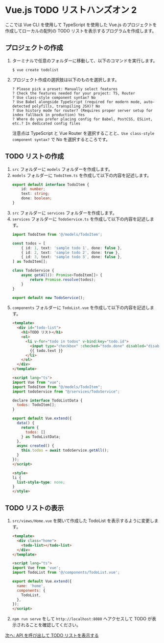 # Vue.js TODO リストハンズオン 2

ここでは Vue CLI を使用して TypeScript を使用した Vue.js のプロジェクトを作成してローカルの配列の TODO リストを表示するプログラムを作成します。

## プロジェクトの作成

1. ターミナルで任意のフォルダーに移動して、以下のコマンドを実行します。
   ```
   $ vue create todolist
   ```
1. プロジェクト作成の選択肢は以下のものを選択します。
   ```
   ? Please pick a preset: Manually select features
   ? Check the features needed for your project: TS, Router
   ? Use class-style component syntax? No
   ? Use Babel alongside TypeScript (required for modern mode, auto-detected polyfills, transpiling JSX)? No
   ? Use history mode for router? (Requires proper server setup for index fallback in production) Yes
   ? Where do you prefer placing config for Babel, PostCSS, ESLint, etc.? In dedicated config files
   ```
   注意点は TypeScript と Vue Router を選択することと、`Use class-style component syntax?` で No を選択するところです。

## TODO リストの作成

1. `src` フォルダーに `models` フォルダーを作成します。
1. `models` フォルダーに `TodoItem.ts` を作成して以下の内容を記述します。
   ```typescript
   export default interface TodoItem {
       id: number;
       text: string;
       done: boolean;
   }
   ```
1. `src` フォルダーに `services` フォルダーを作成します。
1. `services` フォルダーに `TodoService.ts` を作成して以下の内容を記述します。
   ```typescript
   import TodoItem from '@/models/TodoItem';
   
   const todos = [
       { id: 1, text: 'sample todo 1', done: false },
       { id: 2, text: 'sample todo 2', done: true },
       { id: 3, text: 'sample todo 3', done: false },
   ] as TodoItem[];
   
   class TodoService {
       async getAll(): Promise<TodoItem[]> {
           return Promise.resolve(todos);
       }
   }
   
   export default new TodoService();
   ```
1. `components` フォルダーに `TodoList.vue` を作成して以下の内容を記述します。
    ```html
    <template>
      <div id="todo-list">
        <h1>TODO リスト</h1>
        <ol>
          <li v-for="todo in todos" v-bind:key="todo.id">
            <input type="checkbox" :checked="todo.done" disabled="disabled" />
            {{ todo.text }}
          </li>
        </ol>
      </div>
    </template>
    
    <script lang="ts">
    import Vue from "vue";
    import TodoItem from "@/models/TodoItem";
    import todoService from "@/services/TodoService";
    
    declare interface TodoListData {
      todos: TodoItem[];
    }
    
    export default Vue.extend({
      data() {
        return {
          todos: []
        } as TodoListData;
      },
      async created() {
        this.todos = await todoService.getAll();
      }
    });
    </script>
    
    <style>
    li {
      list-style-type: none;
    }
    </style>
    ```

## TODO リストの表示
1. `src/views/Home.vue` を開いて作成した TodoList を表示するように変更します。
   ```html
   <template>
     <div class="home">
       <todo-list></todo-list>
     </div>
   </template>
   
   <script lang="ts">
   import Vue from 'vue';
   import TodoList from '@/components/TodoList.vue';
   
   export default Vue.extend({
     name: 'home',
     components: {
       TodoList,
     },
   });
   </script>
   ```
1. `npm run serve` をして `http://localhost:8080` へアクセスして TODO が表示されることを確認してください。

[次へ: API を呼び出して TODO リストを表示する](./03.md)
